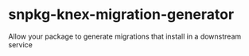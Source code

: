 # snpkg-knex-migration-generator

Allow your package to generate migrations that install in a downstream service 
